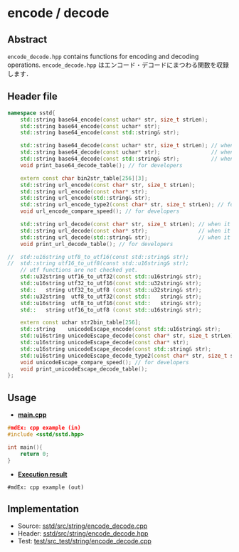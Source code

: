 # encode / decode
## Abstract
`encode_decode.hpp` contains functions for encoding and decoding operations.
`encode_decode.hpp` はエンコード・デコードにまつわる関数を収録します．

## Header file
```cpp
namespace sstd{
    std::string base64_encode(const uchar* str, size_t strLen);
    std::string base64_encode(const uchar* str);
    std::string base64_encode(const std::string& str);

    std::string base64_decode(const uchar* str, size_t strLen); // when it was an error, 0 size std::string is returned.
    std::string base64_decode(const uchar* str);                // when it was an error, 0 size std::string is returned.
    std::string base64_decode(const std::string& str);          // when it was an error, 0 size std::string is returned.
    void print_base64_decode_table(); // for developers

    extern const char bin2str_table[256][3];
    std::string url_encode(const char* str, size_t strLen);
    std::string url_encode(const char* str);
    std::string url_encode(std::string& str);
    std::string url_encode_type2(const char* str, size_t strLen); // for developers
    void url_encode_compare_speed(); // for developers

    std::string url_decode(const char* str, size_t strLen); // when it was an error, 0 size std::string is returned.
    std::string url_decode(const char* str);                // when it was an error, 0 size std::string is returned.
    std::string url_decode(std::string& str);               // when it was an error, 0 size std::string is returned.
    void print_url_decode_table(); // for developers

//  std::u16string utf8_to_utf16(const std::string& str);
//  std::string utf16_to_utf8(const std::u16string& str);
    // utf functions are not checked yet.
    std::u32string utf16_to_utf32(const std::u16string& str);
    std::u16string utf32_to_utf16(const std::u32string& str);
    std::   string utf32_to_utf8 (const std::u32string& str);
    std::u32string  utf8_to_utf32(const std::   string& str);
    std::u16string  utf8_to_utf16(const std::   string& str);
    std::   string utf16_to_utf8 (const std::u16string& str);

    extern const uchar str2bin_table[256];
    std::string    unicodeEscape_encode(const std::u16string& str);
    std::u16string unicodeEscape_decode(const char* str, size_t strLen);
    std::u16string unicodeEscape_decode(const char* str);
    std::u16string unicodeEscape_decode(const std::string& str);
    std::u16string unicodeEscape_decode_type2(const char* str, size_t strLen); // for developers
    void unicodeEscape_compare_speed(); // for developers
    void print_unicodeEscape_decode_table();
};
```

## Usage
- <u>**main.cpp**</u>
```cpp
#mdEx: cpp example (in)
#include <sstd/sstd.hpp>

int main(){
    return 0;
}
```
- <u>**Execution result**</u>
```
#mdEx: cpp example (out)
```

## Implementation
- Source: [sstd/src/string/encode_decode.cpp](https://github.com/admiswalker/SubStandardLibrary-SSTD-/blob/master/sstd/src/string/encode_decode.cpp)
- Header: [sstd/src/string/encode_decode.hpp](https://github.com/admiswalker/SubStandardLibrary-SSTD-/blob/master/sstd/src/string/encode_decode.hpp)
- Test: [test/src_test/string/encode_decode.cpp](https://github.com/admiswalker/SubStandardLibrary-SSTD-/blob/master/test/src_test/string/encode_decode.cpp)

